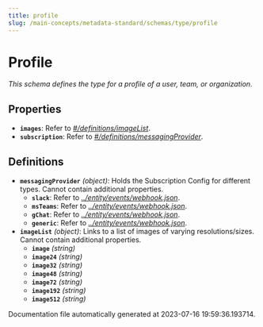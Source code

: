 ```yaml
---
title: profile
slug: /main-concepts/metadata-standard/schemas/type/profile
---
```


# Profile

*This schema defines the type for a profile of a user, team, or organization.*

## Properties

- **`images`**: Refer to *[#/definitions/imageList](#definitions/imageList)*.
- **`subscription`**: Refer to *[#/definitions/messagingProvider](#definitions/messagingProvider)*.
## Definitions

- <a id="definitions/messagingProvider"></a>**`messagingProvider`** *(object)*: Holds the Subscription Config for different types. Cannot contain additional properties.
  - **`slack`**: Refer to *[../entity/events/webhook.json](#/entity/events/webhook.json)*.
  - **`msTeams`**: Refer to *[../entity/events/webhook.json](#/entity/events/webhook.json)*.
  - **`gChat`**: Refer to *[../entity/events/webhook.json](#/entity/events/webhook.json)*.
  - **`generic`**: Refer to *[../entity/events/webhook.json](#/entity/events/webhook.json)*.
- <a id="definitions/imageList"></a>**`imageList`** *(object)*: Links to a list of images of varying resolutions/sizes. Cannot contain additional properties.
  - **`image`** *(string)*
  - **`image24`** *(string)*
  - **`image32`** *(string)*
  - **`image48`** *(string)*
  - **`image72`** *(string)*
  - **`image192`** *(string)*
  - **`image512`** *(string)*


Documentation file automatically generated at 2023-07-16 19:59:36.193714.
